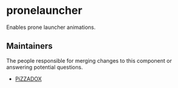 pronelauncher
========

Enables prone launcher animations.


## Maintainers

The people responsible for merging changes to this component or answering potential questions.

- [PiZZADOX](https://github.com/PiZZADOX)
